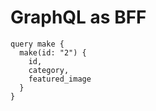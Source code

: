 # GraphQL as BFF


```
query make {
  make(id: "2") {
    id,
    category,
    featured_image
  }
}
```
